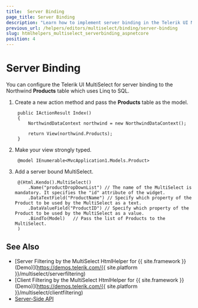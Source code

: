 ```yaml
---
title:  Server Binding
page_title: Server Binding
description: "Learn how to implement server binding in the Telerik UI MultiSelect HtmlHelper for {{ site.framework }}."
previous_url: /helpers/editors/multiselect/binding/server-binding
slug: htmlhelpers_multiselect_serverbinding_aspnetcore
position: 4
---
```


# Server Binding

You can configure the Telerik UI MultiSelect for server binding to the Northwind **Products** table which uses Linq to SQL.

1. Create a new action method and pass the **Products** table as the model.

        public IActionResult Index()
        {
            NorthwindDataContext northwind = new NorthwindDataContext();

            return View(northwind.Products);
        }

1. Make your view strongly typed.

        @model IEnumerable<MvcApplication1.Models.Product>


1. Add a server bound MultiSelect.

        @(Html.Kendo().MultiSelect()
            .Name("productDropDownList") // The name of the MultiSelect is mandatory. It specifies the "id" attribute of the widget.
            .DataTextField("ProductName") // Specify which property of the Product to be used by the MultiSelect as a text.
            .DataValueField("ProductID") // Specify which property of the Product to be used by the MultiSelect as a value.
            .BindTo(Model)   // Pass the list of Products to the MultiSelect.
        )

## See Also

* [Server Filtering by the MultiSelect HtmlHelper for {{ site.framework }} (Demo)](https://demos.telerik.com/{{ site.platform }}/multiselect/serverfiltering)
* [Client Filtering by the MultiSelect HtmlHelper for {{ site.framework }} (Demo)](https://demos.telerik.com/{{ site.platform }}/multiselect/clientfiltering)
* [Server-Side API](/api/multiselect)
